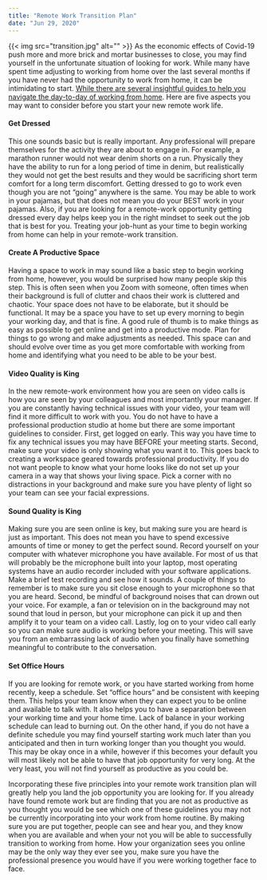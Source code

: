 ```yaml
---
title: "Remote Work Transition Plan"
date: "Jun 29, 2020"
---
```

{{< img src="transition.jpg" alt="" >}}
As the economic effects of Covid-19 push more and more brick and mortar businesses to close, you may find yourself in the unfortunate situation of looking for work. While many have spent time adjusting to working from home over the last several months if you have never had the opportunity to work from home, it can be intimidating to start. [While there are several insightful guides to help you navigate the day-to-day of working from home](https://www.linkedin.com/pulse/im-new-remote-work-help-myles-cordova/).  Here are five aspects you may want to consider before you start your new remote work life.

#### Get Dressed
This one sounds basic but is really important.  Any professional will prepare themselves for the activity they are about to engage in.  For example, a marathon runner would not wear denim shorts on a run.  Physically they have the ability to run for a long period of time in denim, but realistically they would not get the best results and they would be sacrificing short term comfort for a long term discomfort.  Getting dressed to go to work even though you are not “going” anywhere is the same.  You may be able to work in your pajamas, but that does not mean you do your BEST work in your pajamas.  Also, if you are looking for a remote-work opportunity getting dressed every day helps keep you in the right mindset to seek out the job that is best for you.  Treating your job-hunt as your time to begin working from home can help in your remote-work transition.

#### Create A Productive Space
Having a space to work in may sound like a basic step to begin working from home, however, you would be surprised how many people skip this step.  This is often seen when you Zoom with someone, often times when their background is full of clutter and chaos their work is cluttered and chaotic.  Your space does not have to be elaborate, but it should be functional.  It may be a space you have to set up every morning to begin your working day, and that is fine.   A good rule of thumb is to make things as easy as possible to get online and get into a productive mode.  Plan for things to go wrong and make adjustments as needed.  This space can and should evolve over time as you get more comfortable with working from home and identifying what you need to be able to be your best.

#### Video Quality is King
In the new remote-work environment how you are seen on video calls is how you are seen by your colleagues and most importantly your manager.  If you are constantly having technical issues with your video, your team will find it more difficult to work with you.  You do not have to have a professional production studio at home but there are some important guidelines to consider.  First, get logged on early.  This way you have time to fix any technical issues you may have BEFORE your meeting starts.  Second, make sure your video is only showing what you want it to.  This goes back to creating a workspace geared towards professional productivity.  If you do not want people to know what your home looks like do not set up your camera in a way that shows your living space.  Pick a corner with no distractions in your background and make sure you have plenty of light so your team can see your facial expressions.

#### Sound Quality is King
Making sure you are seen online is key, but making sure you are heard is just as important.  This does not mean you have to spend excessive amounts of time or money to get the perfect sound.  Record yourself on your computer with whatever microphone you have available.  For most of us that will probably be the microphone built into your laptop, most operating systems have an audio recorder included with your software applications.  Make a brief test recording and see how it sounds.  A couple of things to remember is to make sure you sit close enough to your microphone so that you are heard.  Second, be mindful of background noises that can drown out your voice.  For example, a fan or television on in the background may not sound that loud in person, but your microphone can pick it up and then amplify it to your team on a video call.  Lastly, log on to your video call early so you can make sure audio is working before your meeting.  This will save you from an embarrassing lack of audio when you finally have something meaningful to contribute to the conversation.

#### Set Office Hours
If you are looking for remote work, or you have started working from home recently, keep a schedule.  Set “office hours” and be consistent with keeping them.  This helps your team know when they can expect you to be online and available to talk with.  It also helps you to have a separation between your working time and your home time.  Lack of balance in your working schedule can lead to burning out.  On the other hand, if you do not have a definite schedule you may find yourself starting work much later than you anticipated and then in turn working longer than you thought you would.  This may be okay once in a while, however if this becomes your default you will most likely not be able to have that job opportunity for very long.  At the very least, you will not find yourself as productive as you could be.

Incorporating these five principles into your remote work transition plan will greatly help you land the job opportunity you are looking for.  If you already have found remote work but are finding that you are not as productive as you thought you would be see which one of these guidelines you may not be currently incorporating into your work from home routine.  By making sure you are put together, people can see and hear you, and they know when you are available and when your not you will be able to successfully transition to working from home.  How your organization sees you online may be the only way they ever see you, make sure you have the professional presence you would have if you were working together face to face.

